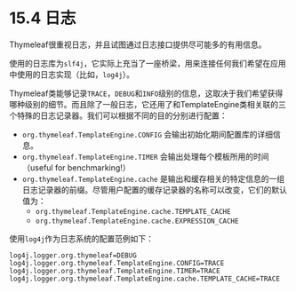 # 15.4 日志
Thymeleaf很重视日志，并且试图通过日志接口提供尽可能多的有用信息。

使用的日志库为`slf4j`，它实际上充当了一座桥梁，用来连接任何我们希望在应用中使用的日志实现（比如，`log4j`）。

Thymeleaf类能够记录`TRACE`，`DEBUG`和`INFO`级别的信息，这取决于我们希望获得哪种级别的细节。而且除了一般日志，它还用了和TemplateEngine类相关联的三个特殊的日志记录器。我们可以根据不同的目的分别进行配置：
* `org.thymeleaf.TemplateEngine.CONFIG` 会输出初始化期间配置库的详细信息。
* `org.thymeleaf.TemplateEngine.TIMER` 会输出处理每个模板所用的时间（useful for benchmarking!）
* `org.thymeleaf.TemplateEngine.cache` 是输出和缓存相关的特定信息的一组日志记录器的前缀。尽管用户配置的缓存记录器的名称可以改变，它们的默认值为：
  * `org.thymeleaf.TemplateEngine.cache.TEMPLATE_CACHE`
  * `org.thymeleaf.TemplateEngine.cache.EXPRESSION_CACHE`

使用`log4j`作为日志系统的配置范例如下：
```
log4j.logger.org.thymeleaf=DEBUG
log4j.logger.org.thymeleaf.TemplateEngine.CONFIG=TRACE
log4j.logger.org.thymeleaf.TemplateEngine.TIMER=TRACE
log4j.logger.org.thymeleaf.TemplateEngine.cache.TEMPLATE_CACHE=TRACE
```
